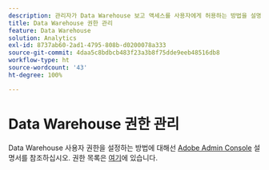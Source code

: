 ```yaml
---
description: 관리자가 Data Warehouse 보고 액세스를 사용자에게 허용하는 방법을 설명하는 단계입니다.
title: Data Warehouse 권한 관리
feature: Data Warehouse
solution: Analytics
exl-id: 8737ab60-2ad1-4795-808b-d0200078a333
source-git-commit: 4daa5c8bdbcb483f23a3b8f75dde9eeb48516db8
workflow-type: ht
source-wordcount: '43'
ht-degree: 100%

---
```


# Data Warehouse 권한 관리

Data Warehouse 사용자 권한을 설정하는 방법에 대해선 [Adobe Admin Console](/help/admin/admin-console/home.md) 설명서를 참조하십시오. 권한 목록은 [여기](/help/admin/admin-console/permissions/report-suite-tools.md)에 있습니다.

